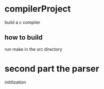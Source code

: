 # compilerProject
build a c compiler

## how to build
run make in the src directory


# second part the parser
initilization
